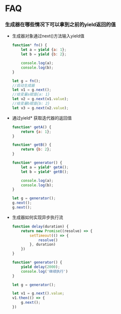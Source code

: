 
# FAQ

### 生成器在哪些情况下可以拿到之前的yield返回的值
- 生成器对象通过next()方法输入yield值
    ```javascript
    function* fn() {
        let a = yield {a: 1};
        let b = yield {b: 2};

        console.log(a);
        console.log(b);
    }

    let g = fn();
    //启动生成器
    let v1 = g.next();  
    //给变量a赋值{a: 1}
    let v2 = g.next(v1.value);  
    //给变量b赋值{b: 2}
    let v3 = g.next(v2.value);  
    ```
- 通过yield* 获取迭代器的返回值
    ```javascript
    function* getA() {
        return {a: 1};
    }

    function* getB() {
        return {b: 2};
    }

    function* generator() {
        let a = yield* getA();
        let b = yield* getB();

        console.log(a);
        console.log(b);
    }

    let g = generator();
    g.next();
    g.next();
    ```

- 生成器如何实现异步执行流
    ```javascript
    function delay(duration) {
        return new Promise((resolve) => {
            setTimeout(() => {
                resolve()
            }, duration)
        })
    }

    function* generator() {
        yield delay(2000);
        console.log('继续执行')
    }

    let g = generator();

    let v1 = g.next().value;
    v1.then(() => {
        g.next();
    })
    ```